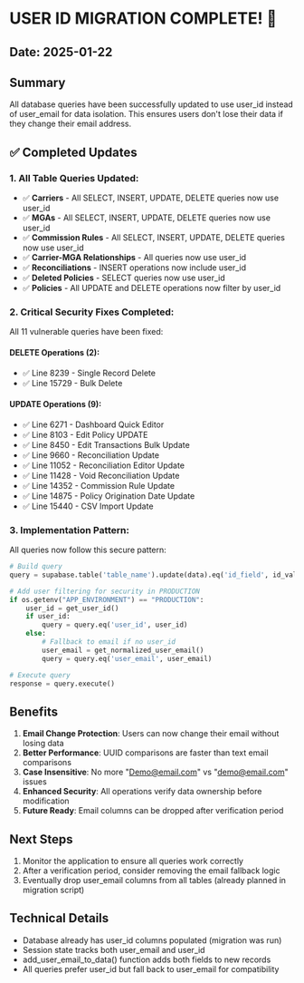 # USER ID MIGRATION COMPLETE! 🎉

## Date: 2025-01-22

## Summary
All database queries have been successfully updated to use user_id instead of user_email for data isolation. This ensures users don't lose their data if they change their email address.

## ✅ Completed Updates

### 1. **All Table Queries Updated**:
- ✅ **Carriers** - All SELECT, INSERT, UPDATE, DELETE queries now use user_id
- ✅ **MGAs** - All SELECT, INSERT, UPDATE, DELETE queries now use user_id  
- ✅ **Commission Rules** - All SELECT, INSERT, UPDATE, DELETE queries now use user_id
- ✅ **Carrier-MGA Relationships** - All queries now use user_id
- ✅ **Reconciliations** - INSERT operations now include user_id
- ✅ **Deleted Policies** - SELECT queries now use user_id
- ✅ **Policies** - All UPDATE and DELETE operations now filter by user_id

### 2. **Critical Security Fixes Completed**:
All 11 vulnerable queries have been fixed:

#### DELETE Operations (2):
- ✅ Line 8239 - Single Record Delete
- ✅ Line 15729 - Bulk Delete

#### UPDATE Operations (9):
- ✅ Line 6271 - Dashboard Quick Editor
- ✅ Line 8103 - Edit Policy UPDATE  
- ✅ Line 8450 - Edit Transactions Bulk Update
- ✅ Line 9660 - Reconciliation Update
- ✅ Line 11052 - Reconciliation Editor Update
- ✅ Line 11428 - Void Reconciliation Update
- ✅ Line 14352 - Commission Rule Update
- ✅ Line 14875 - Policy Origination Date Update
- ✅ Line 15440 - CSV Import Update

### 3. **Implementation Pattern**:
All queries now follow this secure pattern:
```python
# Build query
query = supabase.table('table_name').update(data).eq('id_field', id_value)

# Add user filtering for security in PRODUCTION
if os.getenv("APP_ENVIRONMENT") == "PRODUCTION":
    user_id = get_user_id()
    if user_id:
        query = query.eq('user_id', user_id)
    else:
        # Fallback to email if no user_id
        user_email = get_normalized_user_email()
        query = query.eq('user_email', user_email)

# Execute query
response = query.execute()
```

## Benefits
1. **Email Change Protection**: Users can now change their email without losing data
2. **Better Performance**: UUID comparisons are faster than text email comparisons
3. **Case Insensitive**: No more "Demo@email.com" vs "demo@email.com" issues
4. **Enhanced Security**: All operations verify data ownership before modification
5. **Future Ready**: Email columns can be dropped after verification period

## Next Steps
1. Monitor the application to ensure all queries work correctly
2. After a verification period, consider removing the email fallback logic
3. Eventually drop user_email columns from all tables (already planned in migration script)

## Technical Details
- Database already has user_id columns populated (migration was run)
- Session state tracks both user_email and user_id
- add_user_email_to_data() function adds both fields to new records
- All queries prefer user_id but fall back to user_email for compatibility